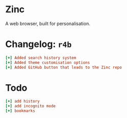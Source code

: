 # Zinc
A web browser, built for personalisation.

# Changelog: `r4b`

```ini
[+] Added search history system
[+] Added theme customisation options
[+] Added GitHub button that leads to the Zinc repo
```

# Todo

```ini
[+] add history
[+] add incognito mode
[+] bookmarks
```